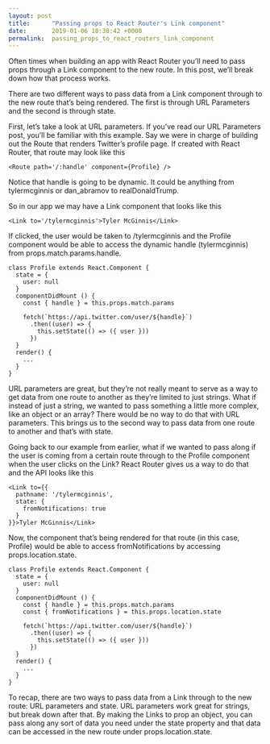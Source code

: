 ```yaml
---
layout: post
title:      "Passing props to React Router's Link component"
date:       2019-01-06 18:30:42 +0000
permalink:  passing_props_to_react_routers_link_component
---
```



Often times when building an app with React Router you’ll need to pass props through a Link component to the new route. In this post, we’ll break down how that process works.

There are two different ways to pass data from a Link component through to the new route that’s being rendered. The first is through URL Parameters and the second is through state.

First, let’s take a look at URL parameters. If you’ve read our URL Parameters post, you’ll be familiar with this example. Say we were in charge of building out the Route that renders Twitter’s profile page. If created with React Router, that route may look like this

```
<Route path='/:handle' component={Profile} />
```

Notice that handle is going to be dynamic. It could be anything from tylermcginnis or dan_abramov to realDonaldTrump.

So in our app we may have a Link component that looks like this

```
<Link to='/tylermcginnis'>Tyler McGinnis</Link>
```

If clicked, the user would be taken to /tylermcginnis and the Profile component would be able to access the dynamic handle (tylermcginnis) from props.match.params.handle.

```
class Profile extends React.Component {
  state = {
    user: null
  }
  componentDidMount () {
    const { handle } = this.props.match.params

    fetch(`https://api.twitter.com/user/${handle}`)
      .then((user) => {
        this.setState(() => ({ user }))
      })
  }
  render() {
    ...
  }
}
```
URL parameters are great, but they’re not really meant to serve as a way to get data from one route to another as they’re limited to just strings. What if instead of just a string, we wanted to pass something a little more complex, like an object or an array? There would be no way to do that with URL parameters. This brings us to the second way to pass data from one route to another and that’s with state.

Going back to our example from earlier, what if we wanted to pass along if the user is coming from a certain route through to the Profile component when the user clicks on the Link? React Router gives us a way to do that and the API looks like this

```
<Link to={{
  pathname: '/tylermcginnis',
  state: {
    fromNotifications: true
  }
}}>Tyler McGinnis</Link>
```

Now, the component that’s being rendered for that route (in this case, Profile) would be able to access fromNotifications by accessing props.location.state.

```
class Profile extends React.Component {
  state = {
    user: null
  }
  componentDidMount () {
    const { handle } = this.props.match.params
    const { fromNotifications } = this.props.location.state

    fetch(`https://api.twitter.com/user/${handle}`)
      .then((user) => {
        this.setState(() => ({ user }))
      })
  }
  render() {
    ...
  }
}
```

To recap, there are two ways to pass data from a Link through to the new route: URL parameters and state. URL parameters work great for strings, but break down after that. By making the Links to prop an object, you can pass along any sort of data you need under the state property and that data can be accessed in the new route under props.location.state.
